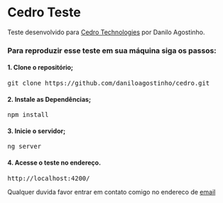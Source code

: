 # Cedro Teste

Teste desenvolvido para <a href="http://www.cedrotech.com/">Cedro Technologies</a> por Danilo Agostinho.

### Para reproduzir esse teste em sua máquina siga os passos:

#### 1. Clone o repositório;
<pre>
git clone https://github.com/daniloagostinho/cedro.git
</pre> 

#### 2. Instale as Dependências;
<pre>
npm install 
</pre> 

#### 3. Inicie o servidor;
<pre>
ng server
</pre> 

#### 4. Acesse o teste no endereço.
<pre>
http://localhost:4200/
</pre>

Qualquer duvida favor entrar em contato comigo no endereco de <a href="mailto:danilodev.silva@gmail.com">email</a>
